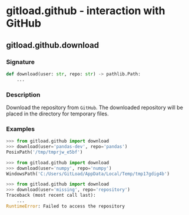 # gitload.github - interaction with GitHub

## gitload.github.download

### Signature

```python
def download(user: str, repo: str) -> pathlib.Path:
    ...
```

### Description

Download the repository from `GitHub`. The downloaded repository will be placed
in the directory for temporary files.

### Examples

```python
>>> from gitload.github import download
>>> download(user='pandas-dev', repo='pandas')
PosixPath('/tmp/tmprjw_e5bf')
```

```python
>>> from gitload.github import download
>>> download(user='numpy', repo='numpy')
WindowsPath('C:/Users/GitLoad/AppData/Local/Temp/tmp17gdig4b')
```

```python
>>> from gitload.github import download
>>> download(user='missing', repo='repository')
Traceback (most recent call last):
    ...
RuntimeError: Failed to access the repository
```
